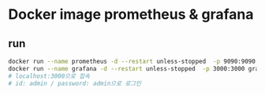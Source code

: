 # Docker image prometheus & grafana

## run

```sh
docker run --name prometheus -d --restart unless-stopped  -p 9090:9090 prom/prometheus
docker run --name grafana -d --restart unless-stopped  -p 3000:3000 grafana/grafana-enterprise
# localhost:3000으로 접속
# id: admin / password: admin으로 로그인
```
